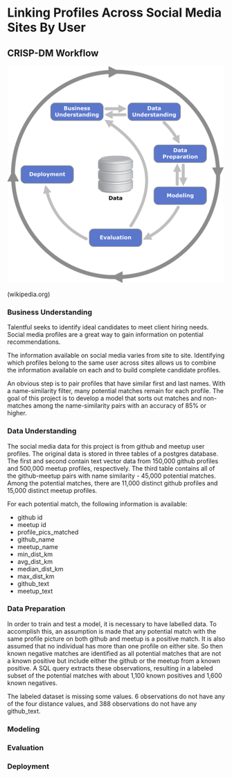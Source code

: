 # Linking Profiles Across Social Media Sites By User

## CRISP-DM Workflow
<img src="./img/CRISP-DM_Process_Diagram.png" alt="CRISP-DM" width="500">

(wikipedia.org)

### Business Understanding
Talentful seeks to identify ideal candidates to meet client hiring needs. Social media profiles are a great way to gain information on potential recommendations.

The information available on social media varies from site to site. Identifying which profiles belong to the same user across sites allows us to combine the information available on each and to build complete candidate profiles.

An obvious step is to pair profiles that have similar first and last names. With a name-similarity filter, many potential matches remain for each profile. The goal of this project is to develop a model that sorts out matches and non-matches among the name-similarity pairs with an accuracy of 85% or higher.

### Data Understanding
The social media data for this project is from github and meetup user profiles.  The original data is stored in three tables of a postgres database. The first and second contain text vector data from 150,000 github profiles and 500,000 meetup profiles, respectively. The third table contains all of the github-meetup pairs with name similarity - 45,000 potential matches. Among the potential matches, there are 11,000 distinct github profiles and 15,000 distinct meetup profiles.

For each potential match, the following information is available:
- github id
- meetup id
- profile_pics_matched
- github_name
- meetup_name
- min_dist_km
- avg_dist_km
- median_dist_km
- max_dist_km
- github_text
- meetup_text

### Data Preparation
In order to train and test a model, it is necessary to have labelled data. To accomplish this, an assumption is made that any potential match with the same profile picture on both github and meetup is a positive match. It is also assumed that no individual has more than one profile on either site. So then known negative matches are identified as all potential matches that are not a known positive but include either the github or the meetup from a known positive. A SQL query extracts these observations, resulting in a labeled subset of the potential matches with about 1,100 known positives and 1,600 known negatives.

The labeled dataset is missing some values. 6 observations do not have any of the four distance values, and 388 observations do not have any github_text.

### Modeling

### Evaluation

### Deployment
